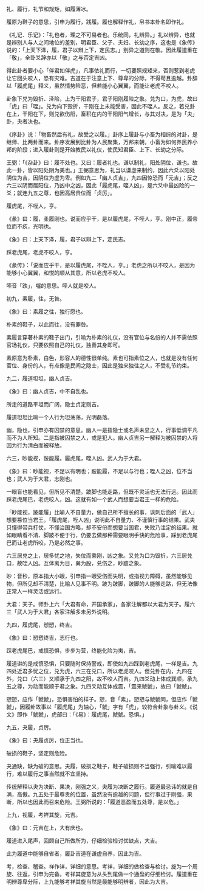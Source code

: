 
礼、履行，礼节和规矩，如履薄冰。

履原为鞋子的意思，引申为履行，践履。履也解释作礼，帛书本卦名即作礼。

《礼记．乐记》：「礼也者，理之不可易者也。乐统同，礼辨异。」礼以辨异，也就是辨别人与人之间地位的差别，明君臣、父子、夫妇、长幼之序，这也是《象传》说的：「上天下泽，履，君子以辩上下，定民志。」别异之道则在敬。因此履道重在「敬」，全卦爻辞亦以「敬」之与否定吉凶。

得此卦者要小心「伴君如伴虎」，凡事依礼而行，一切要照规矩来，否则惹到老虎让它回头咬人，恐有灾难。吉道在于注意上下、尊卑的分际，不得茍且逾越。卦辞以「履虎尾」释义，虽然情势险恶，但若能小心翼翼，而能让老虎不咬人。

卦象下兑为毁折、泽险，上为干阳君子，君子阳刚履险之象。兑为口，为虎，故曰「虎」曰「咥」。兑为向下毁折，干刚在上未能受害，因此不咥人。反之，若兑卦在上，干阳在下，则兑欲伤阳，畜积在内的干阳阳气增长，与其对决，是为「夬」卦，夬者决也。

《序卦》说：「物畜然后有礼，故受之以履。」卦序上履卦与小畜为相综的对卦，是继师、比两卦而来。卦序发展到比卦为人民聚集，万邦来朝，小畜为如何养民养小邦的阶段；进入履卦则是开始教民以礼仪，使民知君臣、上下、长幼之分际。

王弼：「《杂卦》曰：履不处也。又曰：履者礼也。谦以制礼，阳处阴位，谦也。故此一卦，皆以阳处阴为美也。」王弼意思为，礼当以谦虚来制约，因此六爻以阳处阴位为吉，因阴位为虚为卑。例如九二「幽人贞吉」，九四因惊恐而「元吉」；反之六三以阴而居阳位，乃凶中之凶，因此「履虎尾，咥人凶」，是六爻中最凶险的一爻；就连九五之尊，也因高居贵位而「贞厉」。

履虎尾，不咥人，亨。

《彖》曰：履，柔履刚也。说而应乎干，是以履虎尾，不咥人，亨。刚中正，履帝位而不疚，光明也。

《象》曰：上天下泽，履，君子以辩上下，定民志。

踩老虎尾，老虎不咬人，亨。

《彖传》：「说而应乎干，是以履虎尾，不咥人，亨。」老虎之所以不咬人，是因为能够小心翼翼，和悦的顺从其意，所以老虎不咬人。

咥音「跌」，囓的意思。咥人就是咬人。

初九，素履，往，无咎。

《象》曰：素履之往，独行愿也。

朴素的鞋子，以此而往，没有罪咎。

素履言穿著朴素的鞋子出门，引喻为朴素的礼仪，没有官位与名份的人并不需依照官场礼仪，只要依照自己的礼仪，独善其身即可。

素原意为朴素，白色，形容人的德性很单纯。素也可指素位之人，也就是没有任何官位、身份的人，有点像是民间之隐士，因此是独来独往之人，不受礼节约束。

九二，履道坦坦，幽人贞吉。

《象》曰：幽人贞吉，中不自乱也。

所走的道路平坦而广阔，隐士贞定则吉。

履道坦坦比喻一个人行为坦荡荡，光明磊落。

幽，隐也，引申亦有囚禁的意思。幽人一是指隐士或名声未显之人，行事低调平凡而不为人所知。二是指被囚禁之人，或是犯人。幽人贞吉另一解释为被囚禁的人将因为行为清白而被释放。

六三，眇能视，跛能履。履虎尾，咥人凶。武人为于大君。

《象》曰：眇能视，不足以有明也；跛能履，不足以与行也；咥人之凶，位不当也；武人为于大君，志刚也。

一眼盲也能看见，但所见不清楚。跛脚也能走路，但既不灵活也无法行远。因此而踩老虎尾巴，老虎咬人，凶。这就有如一个武人而想要当君王一样的危险。

「眇能视，跛能履」比喻人不自量力，做自己所不擅长的事，讽刺后面的「武人」想要篡位当君王。「履虎尾，咥人凶」说明此不自量力、不谨慎行事的结果。武夫只懂得带兵打仗，不懂治国方略，却不安份而想要当国君，失败乃注定的结果。就如眼睛看不清、脚跛不便于行，仍要去做那种需要眼明手快的危险事，踩到老虎尾巴而让老虎所咬，乃是必然之事。

六三居兑之上，居多忧之地，失位而乘刚，凶之象。又兑为口为毁折，六三居兑口，故咥人凶。互体离为目，巽为股，兑伤之，眇跛之象。

眇：音秒，原本指大小眼，引申指一眼受伤而失明，或指视力障碍，虽然能够见物，但所见却不清楚，比喻人见事不明。跛为跛脚，跛脚的人能够走路，但无法像正常人一样灵活或远行。

大君：天子。师卦上六「大君有命，开国承家」，各家注解都以大君为天子。履六三「武人为于大君」各家注解多未另外说明。

九四，履虎尾，愬愬，终吉。

《象》曰：愬愬终吉，志行也。

踩老虎尾巴，戒慎恐惧，步步为营，终能化险为夷，吉。

履道讲的是戒慎恐惧，只要随时保持警戒，即使如九四踩到老虎尾，一样是吉。九四处近君多忧之位，兑为虎，六三在兑口，所以老虎咬人。但兑卦在内，九四在外，兑口（六三）又顺承于九四之阳，故不咬人而吉。九四爻动上体成巽顺，承九五之尊，为动而能顺于君之象。九四爻动互体成震，「震来虩虩」，故曰「虩虩」。

愬愬，应作「虩虩」，恐惧害怕的样子。愬，音「素」。愬愬与虩虩同，但应作「虩虩」，因履卦故事以「履虎尾」为轴心，「虩」字有「虎」，较符合卦象与卦义。《说文》即作「虩虩」，虎部曰：「《易》：履虎尾，虩虩。恐惧。」

九五，夬履，贞厉。

《象》曰：夬履贞厉，位正当也。

破损的鞋子，坚定则危险。

夬通缺，缺为破的意思。夬履，破损之鞋子，鞋子破损则不当强行，引喻难以履行，难以履行之事当然就不宜坚持。

传统解释以夬为决断、果决，刚强之义，夬履为决断之履行。履道最忌讳的就是自满，高傲。九五处于最尊贵的位置，虽然没有逾越的问题，但行事过于刚强，果断，所以也因此而召来危险。王弼所说的：「履道恶盈而五处尊，是以危。」

上九，视履，考祥其旋，元吉。

《象》曰：元吉在上，大有庆也。

履道进入尾声，回顾自己所做所为，仔细检验检讨优缺点，大吉。

此为履道中能够自省者，履卦吉道在谦虚自养，因此为吉。

考，检查、稽查。祥作详，详细的意思。考祥，详细的做检查与检讨。旋为一个周旋、往返，引申为完备。考祥其旋意为从头到尾做一个通盘的仔细检讨。履道重在明辨尊卑分际，上九能够考祥其旋当然是最能够明辨者，因此为大吉。